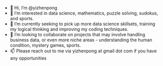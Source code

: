 - 👋 Hi, I’m @yizhenpong
- 👀 I’m interested in data science, mathematics, puzzle solving, sudokus, and sports.
- 🌱 I’m currently seeking to pick up more data science skillsets, training my logical thinking and improving my coding techniques.
- 💞️ I’m looking to collaborate on projects that may involve handling business data, or even more niche areas - understanding the human condition, mystery games, sports. 
- 📫 Please reach out to me via yizhenpong at gmail dot com if you have any opportunities

<!---
yizhenpong/yizhenpong is a ✨ special ✨ repository because its `README.md` (this file) appears on your GitHub profile.
You can click the Preview link to take a look at your changes.
--->
